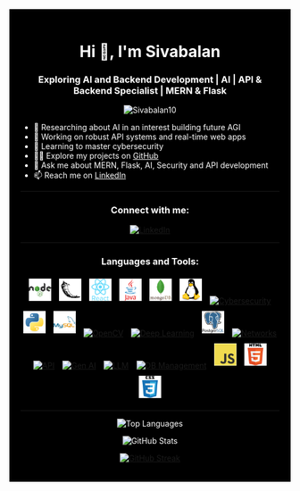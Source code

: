 <div style="background-color: #000; color: #fff; padding: 20px;">

<h1 align="center">Hi 👋, I'm Sivabalan</h1>
<h3 align="center">Exploring AI and Backend Development | AI | API & Backend Specialist | MERN & Flask</h3>

<p align="center">
  <img src="https://komarev.com/ghpvc/?username=Sivabalan10&label=Profile%20views&color=0e75b6&style=flat" alt="Sivabalan10" />
</p>

<ul>
<li>🤖 Researching about AI in an interest building future AGI</li>
  <li>🔭 Working on robust API systems and real-time web apps</li>
  <li>🌱 Learning to master cybersecurity</li>
  <li>👨‍💻 Explore my projects on <a href="https://github.com/Sivabalan10?tab=repositories" style="color: #fff;">GitHub</a></li>
  <li>💬 Ask me about MERN, Flask, AI, Security and API development</li>
  <li>📫 Reach me on <a href="https://in.linkedin.com/in/sivabalan10" style="color: #fff;">LinkedIn</a></li>
</ul>
<hr>
<h3 align="center">Connect with me:</h3>
<p align="center">
  <a href="https://www.linkedin.com/in/sivabalan10" target="_blank">
    <img src="https://raw.githubusercontent.com/rahuldkjain/github-profile-readme-generator/master/src/images/icons/Social/linked-in-alt.svg" alt="LinkedIn" height="30" />
  </a>
</p>
<hr>
<h3 align="center">Languages and Tools:</h3>
<p align="center">
  <a href="#"><img src="https://raw.githubusercontent.com/devicons/devicon/master/icons/nodejs/nodejs-original-wordmark.svg" title="Node.js" alt="Node.js" width="40" style="margin: 5px;" /></a>
  <a href="#"><img src="https://raw.githubusercontent.com/devicons/devicon/master/icons/flask/flask-original.svg" title="Flask" alt="Flask" width="40" style="margin: 5px;" /></a>
  <a href="#"><img src="https://raw.githubusercontent.com/devicons/devicon/master/icons/react/react-original-wordmark.svg" title="React" alt="React" width="40" style="margin: 5px;" /></a>
  <a href="#"><img src="https://raw.githubusercontent.com/devicons/devicon/master/icons/java/java-original-wordmark.svg" title="Java" alt="Java" width="40" style="margin: 5px;" /></a>
  <a href="#"><img src="https://raw.githubusercontent.com/devicons/devicon/master/icons/mongodb/mongodb-original-wordmark.svg" title="MongoDB" alt="MongoDB" width="40" style="margin: 5px;" /></a>
  <a href="#"><img src="https://raw.githubusercontent.com/devicons/devicon/master/icons/linux/linux-original.svg" title="Linux" alt="Linux" width="40" style="margin: 5px;" /></a>
  <a href="#"><img src="https://img.icons8.com/fluency-systems-filled/48/ffffff/security-checked.png" title="Cybersecurity" alt="Cybersecurity" width="40" style="margin: 5px;" /></a>
  <a href="#"><img src="https://raw.githubusercontent.com/devicons/devicon/master/icons/python/python-original.svg" title="Python" alt="Python" width="40" style="margin: 5px;" /></a>
  <a href="#"><img src="https://raw.githubusercontent.com/devicons/devicon/master/icons/mysql/mysql-original-wordmark.svg" title="SQL" alt="SQL" width="40" style="margin: 5px;" /></a>
  <a href="#"><img src="https://www.vectorlogo.zone/logos/opencv/opencv-icon.svg" title="OpenCV" alt="OpenCV" width="40" style="margin: 5px;" /></a>
  <a href="#"><img src="https://www.vectorlogo.zone/logos/tensorflow/tensorflow-icon.svg" title="Deep Learning" alt="Deep Learning" width="40" style="margin: 5px;" /></a>
  <a href="#"><img src="https://raw.githubusercontent.com/devicons/devicon/master/icons/postgresql/postgresql-original-wordmark.svg" title="PostgreSQL" alt="PostgreSQL" width="40" style="margin: 5px;" /></a>
  <a href="#"><img src="https://img.icons8.com/ios-filled/50/ffffff/network.png" title="Networks" alt="Networks" width="40" style="margin: 5px;" /></a>
  <a href="#"><img src="https://img.icons8.com/ios-filled/50/ffffff/api-settings.png" title="API" alt="API" width="40" style="margin: 5px;" /></a>
  <a href="#"><img src="https://img.icons8.com/ios-filled/50/ffffff/ai.png" title="Gen AI" alt="Gen AI" width="40" style="margin: 5px;" /></a>
  <a href="#"><img src="https://img.icons8.com/ios-filled/50/ffffff/chat.png" title="LLM" alt="LLM" width="40" style="margin: 5px;" /></a>
  <a href="#"><img src="https://img.icons8.com/ios-filled/50/ffffff/database.png" title="DB Management" alt="DB Management" width="40" style="margin: 5px;" /></a>
  <a href="#"><img src="https://raw.githubusercontent.com/devicons/devicon/master/icons/javascript/javascript-original.svg" title="JavaScript" alt="JavaScript" width="40" style="margin: 5px;" /></a>
  <a href="#"><img src="https://raw.githubusercontent.com/devicons/devicon/master/icons/html5/html5-original-wordmark.svg" title="HTML5" alt="HTML5" width="40" style="margin: 5px;" /></a>
  <a href="#"><img src="https://raw.githubusercontent.com/devicons/devicon/master/icons/css3/css3-original-wordmark.svg" title="CSS3" alt="CSS3" width="40" style="margin: 5px;" /></a>
</p>
<hr>
<p align="center">
  <img src="https://github-readme-stats.vercel.app/api/top-langs?username=Sivabalan10&show_icons=true&locale=en&layout=compact" alt="Top Languages" />
</p>
<p align="center">
  <img src="https://github-readme-stats.vercel.app/api?username=Sivabalan10&show_icons=true&locale=en" alt="GitHub Stats" />
</p>
<p align="center">
 <a href="https://git.io/streak-stats"><img src="https://github-readme-streak-stats.herokuapp.com?user=Sivabalan10" alt="GitHub Streak" /></a>
</p>
</div>
